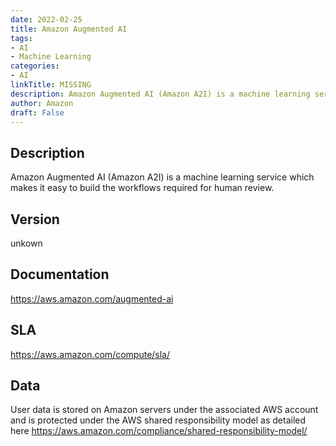 ```yaml
---
date: 2022-02-25
title: Amazon Augmented AI
tags: 
- AI
- Machine Learning
categories: 
- AI
linkTitle: MISSING
description: Amazon Augmented AI (Amazon A2I) is a machine learning service which makes it easy to build the workflows required for human review.
author: Amazon
draft: False
---
```


## Description

Amazon Augmented AI (Amazon A2I) is a machine learning service which makes it easy to build the workflows required for human review.

## Version

unkown

## Documentation

https://aws.amazon.com/augmented-ai

## SLA

https://aws.amazon.com/compute/sla/

## Data

User data is stored on Amazon servers under the associated AWS account and is protected under the AWS shared responsibility model as detailed here https://aws.amazon.com/compliance/shared-responsibility-model/
